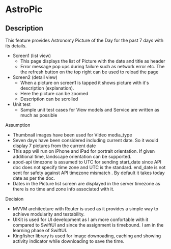 # AstroPic

## Description
This feature provides Astronomy Picture of the Day for the past 7 days with its details.

* Screen1 (list view)
  - This page displays the list of Picture with the date and title as header
  - Error message pop ups during failure such as network error etc. The the refresh button on the top right can be used to reload the page
* Screen2 (detail view)
  - When a picture on screen1 is tapped it shows picture with it's description (explanation).
  - Here the picture can be zoomed
  - Description can be scrolled
* Unit test
  - Sample unit test cases for View models and Service are written as much as possible

Assumption
* Thumbnail images have been used for Video media_type
* Seven days have been considered including current date. So it would display 7 pictures from the current date
* This app will run on iPhone and iPad for portrait orientation. If given additional time, landscape orientation can be supported.
* apod-api timezone is assumed to UTC for sending start_date since API doc does not specify time zone and UTC is the standard. end_date is not sent for safety against API timezone mismatch . By default it takes today date as per the doc.
* Dates in the Picture list screen are displayed in the server timezone as there is no time and zone info associated with it.

Decision
* MVVM architecture with Router is used as it provides a simple way to achieve modularity and testability.
* UIKit is used for UI development as I am more confortable with it compared to SwiftUI and since the assignment is timebound. I am in the learning phase of SwiftUI.
* Kingfisher library is used for image downoading, caching and showing activity indicator while downloading to save the time.
